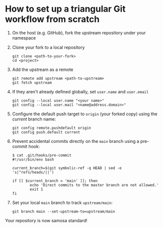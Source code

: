 <!--
# Copyright (c) 2018, Aaron Bull Schaefer <aaron@elasticdog.com>
# SPDX-License-Identifier: MIT
# Copyright 2022 David Seaward and contributors
# SPDX-License-Identifier: GPL-3.0-or-later
-->

# How to set up a triangular Git workflow from scratch

 1. On the host (e.g. GitHub), fork the upstream repository under your namespace

 2. Clone your fork to a local repository

    ```
    git clone <path-to-your-fork>
    cd <project>
    ```

 3. Add the upstream as a remote

    ```
    git remote add upstream <path-to-upstream>
    git fetch upstream
    ```

 4. If they aren't already defined globally, set `user.name` and `user.email`

    ```
    git config --local user.name "<your name>"
    git config --local user.mail "<name@address.domain>"
    ```

 5. Configure the default push target to `origin` (your forked copy) using
    the *current* branch name:

    ```
    git config remote.pushdefault origin
    git config push.default current
    ```

 6. Prevent accidental commits directly on the `main` branch using a pre-commit hook:

    ```
    $ cat .git/hooks/pre-commit
    #!/usr/bin/env bash
    
    current_branch=$(git symbolic-ref -q HEAD | sed -e 's|^refs/heads/||')
    
    if [[ $current_branch = 'main' ]]; then
            echo 'Direct commits to the master branch are not allowed.'
            exit 1
    fi
    ```

 7. Set your local `main` branch to track `upstream/main`:

    ```
    git branch main --set-upstream-to=upstream/main
    ```

Your repository is now samosa standard!
